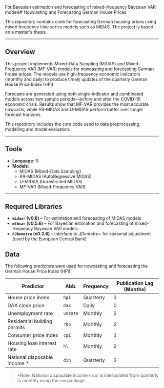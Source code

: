 For Bayesian estimation and forecasting of mixed-frequency Bayesian VAR models# Nowcasting and Forecasting German House Prices

This repository contains code for forecasting German housing prices using mixed frequency time series models such as MIDAS. The project is based on a master's thesis.

---

## Overview

This project implements Mixed-Data Sampling (MIDAS) and Mixed-Frequency VAR (MF-VAR) models for nowcasting and forecasting German house prices. The models use high-frequency economic indicators (monthly and daily) to produce timely updates of the quarterly German House Price Index (HPI).

Forecasts are generated using both single-indicator and combinated models across two sample periods—before and after the COVID-19 economic crisis. Results show that MF-VAR provides the most accurate nowcasts, while AR-MIDAS and U-MIDAS perform better over longer forecast horizons.

This repository includes the core code used to data preprocessing, modelling and model evaluation.

---

## Tools

- **Language**: R
- **Models**:
  - MIDAS (Mixed-Data Sampling)
  - AR-MIDAS (AutoRegressive MIDAS)
  - U-MIDAS (Unrestricted MIDAS)
  - MF-VAR (Mixed-Frequency VAR)

---

## Required Libraries

- **`midasr` (v0.8)** – For estimation and forecasting of MIDAS models
- **`mfbvar` (v0.5.6)** – For Bayesian estimation and forecasting of mixed-frequency Bayesian VAR models
- **`RJDemetra` (v0.2.6)** – Interface to *JDemetra+* for seasonal adjustment (used by the European Central Bank)

## Data


The following predictors were used for nowcasting and forecasting the German House Price Index (HPI):

| Predictor                     | Abb.   | Frequency  | Publication Lag (Months) |
|------------------------------|--------|------------|---------------------------|
| House price index            | `hpi`  | Quarterly  | 3                         |
| DAX close price              | `dax`  | Daily      | 0                         |
| Unemployment rate            | `unrate` | Monthly  | 2                         |
| Residential building permits | `rbp`  | Monthly    | 2                         |
| Consumer price index         | `cpi`  | Monthly    | 1                         |
| Housing loan interest rate   | `hl`   | Monthly    | 2                         |
| National disposable income * | `din`  | Quarterly  | 3                         |

> *Note: National disposable income (`din`) is interpolated from quarterly to monthly using the `zoo` package.

